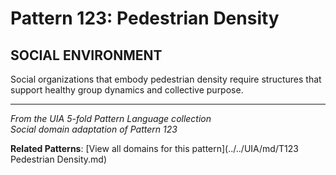 # Pattern 123: Pedestrian Density

## SOCIAL ENVIRONMENT

Social organizations that embody pedestrian density require structures that support healthy group dynamics and collective purpose.

---

*From the UIA 5-fold Pattern Language collection*  
*Social domain adaptation of Pattern 123*

**Related Patterns**: [View all domains for this pattern](../../UIA/md/T123 Pedestrian Density.md)